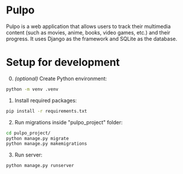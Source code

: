 # Pulpo
Pulpo is a web application that allows users to track their multimedia content (such as movies, anime, books, video games, etc.) and their progress. It uses Django as the framework and SQLite as the database.

# Setup for development
0. *(optional)* Create Python environment:
```sh
python -m venv .venv
```
1. Install required packages:
```sh
pip install -r requirements.txt
```
2. Run migrations inside "pulpo_project" folder:
```sh
cd pulpo_project/
python manage.py migrate
python manage.py makemigrations
```
3. Run server:
```sh
python manage.py runserver
```
